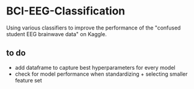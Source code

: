 # BCI-EEG-Classification
Using various classifiers to improve the performance of the "confused student EEG brainwave data" on Kaggle.



## to do
- add dataframe to capture best hyperparameters for every model
- check for model performance when standardizing + selecting smaller feature set

